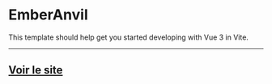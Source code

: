 # EmberAnvil

This template should help get you started developing with Vue 3 in Vite.
<hr>

## [Voir le site](https://ember-anvil.vercel.app/)
